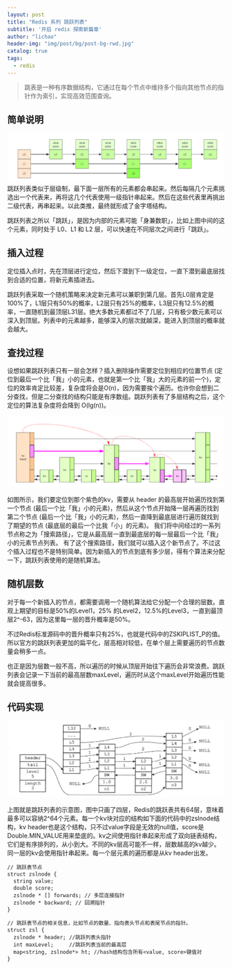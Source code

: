 ```yaml
---
layout: post
title: "Redis 系列 跳跃列表"
subtitle: '开启 redis 探索新篇章'
author: "lichao"
header-img: "img/post/bg/post-bg-rwd.jpg"
catalog: true
tags:
  - redis 
---
```


> 跳表是一种有序数据结构，它通过在每个节点中维持多个指向其他节点的指针作为索引，实现高效范围查询。

## 简单说明
![跳跃列表简易示意图](/img/redis/跳跃列表简易示意图.png)
跳跃列表类似于层级制，最下面一层所有的元素都会串起来。然后每隔几个元素挑选出一个代表来，再将这几个代表使用一级指针串起来。然后在这些代表里再挑出二级代表，再串起来。以此类推，最终就形成了金字塔结构。 

跳跃列表之所以「跳跃」，是因为内部的元素可能「身兼数职」，比如上图中间的这个元素，同时处于 L0、L1 和 L2 层，可以快速在不同层次之间进行「跳跃」。

## 插入过程

定位插入点时，先在顶层进行定位，然后下潜到下一级定位，一直下潜到最底层找到合适的位置，将新元素插进去。

跳跃列表采取一个随机策略来决定新元素可以兼职到第几层。首先L0层肯定是100%了，L1层只有50%的概率，L2层只有25%的概率，L3层只有12.5%的概率，一直随机到最顶层L31层。绝大多数元素都过不了几层，只有极少数元素可以深入到顶层。列表中的元素越多，能够深入的层次就越深，能进入到顶层的概率就会越大。

## 查找过程
设想如果跳跃列表只有一层会怎样？插入删除操作需要定位到相应的位置节点 (定位到最后一个比「我」小的元素，也就是第一个比「我」大的元素的前一个)，定位的效率肯定比较差，复杂度将会是O(n)，因为需要挨个遍历。也许你会想到二分查找，但是二分查找的结构只能是有序数组。跳跃列表有了多层结构之后，这个定位的算法复杂度将会降到 O(lg(n))。

![跳跃表查找示意图](/img/redis/跳跃表查找示意图.png)

如图所示，我们要定位到那个紫色的kv，需要从 header 的最高层开始遍历找到第一个节点 (最后一个比「我」小的元素)，然后从这个节点开始降一层再遍历找到第二个节点 (最后一个比「我」小的元素)，然后一直降到最底层进行遍历就找到了期望的节点 (最底层的最后一个比我「小」的元素)。
我们将中间经过的一系列节点称之为「搜索路径」，它是从最高层一直到最底层的每一层最后一个比「我」小的元素节点列表。
有了这个搜索路径，我们就可以插入这个新节点了。不过这个插入过程也不是特别简单。因为新插入的节点到底有多少层，得有个算法来分配一下，跳跃列表使用的是随机算法。

## 随机层数
对于每一个新插入的节点，都需要调用一个随机算法给它分配一个合理的层数。直观上期望的目标是50%的Level1，25% 的Level2，12.5%的Level3，一直到最顶层2^-63，因为这里每一层的晋升概率是50%。

不过Redis标准源码中的晋升概率只有25%，也就是代码中的ZSKIPLIST_P的值。所以官方的跳跃列表更加的扁平化，层高相对较低，在单个层上需要遍历的节点数量会稍多一点。

也正是因为层数一般不高，所以遍历的时候从顶层开始往下遍历会非常浪费。跳跃列表会记录一下当前的最高层数maxLevel，遍历时从这个maxLevel开始遍历性能就会提高很多。

## 代码实现
![跳跃列表真实示意图](/img/redis/跳跃列表真实示意图.png)

上图就是跳跃列表的示意图，图中只画了四层，Redis的跳跃表共有64层，意味着最多可以容纳2^64个元素。每一个kv块对应的结构如下面的代码中的zslnode结构，kv header也是这个结构，只不过value字段是无效的null值，score是Double.MIN_VALUE用来垫底的。kv之间使用指针串起来形成了双向链表结构，它们是有序排列的，从小到大。不同的kv层高可能不一样，层数越高的kv越少。同一层的kv会使用指针串起来。每一个层元素的遍历都是从kv header出发。

```
// 跳跃表节点
struct zslnode {
  string value;
  double score;
  zslnode * [] forwards; // 多层连接指针
  zslnode * backward; // 回溯指针
}
```

```
// 跳跃表节点的相关信息，比如节点的数量、指向表头节点和表尾节点的指针。
struct zsl {
  zslnode * header; //跳跃列表头指针
  int maxLevel;     //跳跃列表当前的最高层
  map<string, zslnode*> ht; //hash结构包含所有<value, score>键值对
}
```